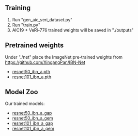 ## Training
1. Run "gen_aic_veri_dataset.py"
2. Run "train.py"
3. AIC19 + VeRi-776 trained weights will be saved in "./outputs"

## Pretrained weights
Under "./net" place the ImageNet pre-trained weights from https://github.com/XingangPan/IBN-Net

 - [resnet50_ibn_a.pth](https://github.com/XingangPan/IBN-Net/releases/download/v1.0/resnet50_ibn_a-d9d0bb7b.pth)
 - [resnet101_ibn_a.pth](https://github.com/XingangPan/IBN-Net/releases/download/v1.0/resnet101_ibn_a-59ea0ac6.pth)
   
## Model Zoo
Our trained models:
 - [resnet50_ibn_a_gap](https://drive.google.com/file/d/1ZQspaimt2WfyXAeX6C1tSgAPtcBDfv0w/view?usp=drive_link)
 - [resnet50_ibn_a_gem](https://drive.google.com/file/d/1A2ib3FNSFoaFdvbcSWay6JYD5AOHn8w0/view?usp=drive_link)
 - [resnet101_ibn_a_gap](https://drive.google.com/file/d/1ZQ2SCrJEszhWsfUCmV8Jh1lv2apZctUG/view?usp=drive_link)
 - [resnet101_ibn_a_gem](https://drive.google.com/file/d/1iQe4n0SiiPwF8z7HXyMpPuqH7-3aaoeO/view?usp=drive_link)
